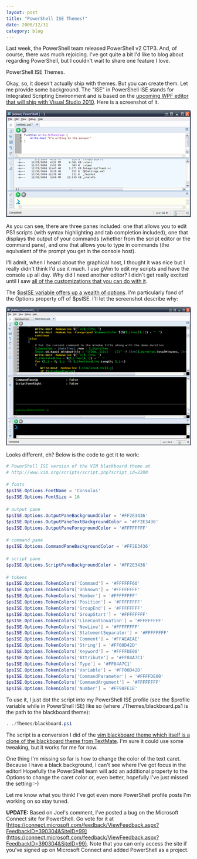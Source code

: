 ```yaml
---
layout: post
title: "PowerShell ISE Themes!"
date: 2008/12/31
category: blog
---
```


Last week, the PowerShell team released PowerShell v2 CTP3. And, of course, there was much rejoicing. I've got quite a bit I'd like to blog about regarding PowerShell, but I couldn't wait to share one feature I love. 

PowerShell ISE Themes. 

Okay, so, it doesn't actually ship with themes. But you can create them. Let me provide some background. The "ISE" in PowerShell ISE stands for Integrated Scripting Environment and is based on the [upcoming WPF editor that will ship with Visual Studio 2010](http://blogs.msdn.com/powershell/archive/2008/10/31/powershell-ise-and-visual-studio.aspx). Here is a screenshot of it. 

![PowerShell ISE](/images/blog/WindowsLiveWriter/PowerShellISEThemes_8295/image_4.png)

As you can see, there are three panes included: one that allows you to edit PS1 scripts (with syntax highlighting and tab completion included), one that displays the output of your commands (whether from the script editor or the command pane), and one that allows you to type in commands (the equivalent of the prompt you get in the console host). 

I'll admit, when I heard about the graphical host, I thought it was nice but I really didn't think I'd use it much. I use gVim to edit my scripts and have the console up all day. Why did I need another editor? I didn't get really excited until I saw [all of the customizations that you can do with it](http://get-powershell.com/category/ise/). 

The [$psISE variable offers up a wealth of options](http://blogs.msdn.com/powershell/archive/2008/12/29/powershell-ise-can-do-a-lot-more-than-you-think.aspx). I'm particularly fond of the Options property off of $psISE. I'll let the screenshot describe why: 

![PowerShell ISE with themes](/images/blog/WindowsLiveWriter/PowerShellISEThemes_8295/image_6.png)

Looks different, eh? Below is the code to get it to work:

```powershell
# PowerShell ISE version of the VIM blackboard theme at 
# http://www.vim.org/scripts/script.php?script_id=2280

# fonts
$psISE.Options.FontName = 'Consolas'
$psISE.Options.FontSize = 16

# output pane
$psISE.Options.OutputPaneBackgroundColor = '#FF2E3436'
$psISE.Options.OutputPaneTextBackgroundColor = '#FF2E3436'
$psISE.Options.OutputPaneForegroundColor = '#FFFFFFFF'

# command pane
$psISE.Options.CommandPaneBackgroundColor = '#FF2E3436'

# script pane
$psISE.Options.ScriptPaneBackgroundColor = '#FF2E3436'

# tokens
$psISE.Options.TokenColors['Command'] = '#FFFFFF60'
$psISE.Options.TokenColors['Unknown'] = '#FFFFFFFF'
$psISE.Options.TokenColors['Member'] = '#FFFFFFFF'
$psISE.Options.TokenColors['Position'] = '#FFFFFFFF'
$psISE.Options.TokenColors['GroupEnd'] = '#FFFFFFFF'
$psISE.Options.TokenColors['GroupStart'] = '#FFFFFFFF'
$psISE.Options.TokenColors['LineContinuation'] = '#FFFFFFFF'
$psISE.Options.TokenColors['NewLine'] = '#FFFFFFFF'
$psISE.Options.TokenColors['StatementSeparator'] = '#FFFFFFFF'
$psISE.Options.TokenColors['Comment'] = '#FFAEAEAE'
$psISE.Options.TokenColors['String'] = '#FF00D42D'
$psISE.Options.TokenColors['Keyword'] = '#FFFFDE00'
$psISE.Options.TokenColors['Attribute'] = '#FF84A7C1'
$psISE.Options.TokenColors['Type'] = '#FF84A7C1'
$psISE.Options.TokenColors['Variable'] = '#FF00D42D'
$psISE.Options.TokenColors['CommandParameter'] = '#FFFFDE00'
$psISE.Options.TokenColors['CommandArgument'] = '#FFFFFFFF'
$psISE.Options.TokenColors['Number'] = '#FF98FE1E'
```

To use it, I just dot the script into my PowerShell ISE profile (see the $profile variable while in PowerShell ISE) like so (where ./Themes/blackboard.ps1 is the path to the blackboard theme):

```powershell
. ./Themes/blackboard.ps1
```

The script is a conversion I did of the [vim blackboard theme which itself is a clone of the blackboard theme from TextMate](http://www.vim.org/scripts/script.php?script_id=2280). I'm sure it could use some tweaking, but it works for me for now.

One thing I'm missing so far is how to change the color of the text caret. Because I have a black background, I can't see where I've got focus in the editor! Hopefully the PowerShell team will add an additional property to the Options to change the caret color or, even better, hopefully I've just missed the setting :-)

Let me know what you think! I've got even more PowerShell profile posts I'm working on so stay tuned.

**UPDATE:** Based on Joel's comment, I've posted a bug on the Microsoft Connect site for PowerShell. Go vote for it at [https://connect.microsoft.com/feedback/ViewFeedback.aspx?FeedbackID=390304&SiteID=99](https://connect.microsoft.com/feedback/ViewFeedback.aspx?FeedbackID=390304&SiteID=99). Note that you can only access the site if you've signed up on Microsoft Connect and added PowerShell as a project.

